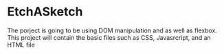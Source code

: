 # EtchASketch
The porject is going to be using DOM manipulation and as well as flexbox. This project will contain the basic files such as CSS, Javasrcript, and an HTML file